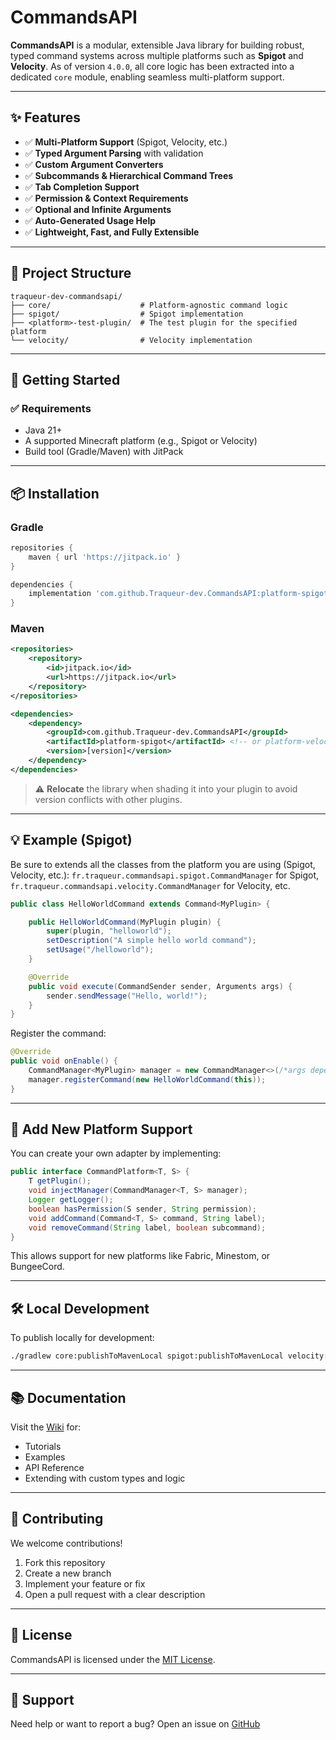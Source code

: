 # CommandsAPI

**CommandsAPI** is a modular, extensible Java library for building robust, typed command systems across multiple platforms such as **Spigot** and **Velocity**. 
As of version `4.0.0`, all core logic has been extracted into a dedicated `core` module, enabling seamless multi-platform support.

---

## ✨ Features

* ✅ **Multi-Platform Support** (Spigot, Velocity, etc.)
* ✅ **Typed Argument Parsing** with validation
* ✅ **Custom Argument Converters**
* ✅ **Subcommands & Hierarchical Command Trees**
* ✅ **Tab Completion Support**
* ✅ **Permission & Context Requirements**
* ✅ **Optional and Infinite Arguments**
* ✅ **Auto-Generated Usage Help**
* ✅ **Lightweight, Fast, and Fully Extensible**

---

## 🧱 Project Structure

```
traqueur-dev-commandsapi/
├── core/                    # Platform-agnostic command logic
├── spigot/                  # Spigot implementation
├── <platform>-test-plugin/  # The test plugin for the specified platform
└── velocity/                # Velocity implementation
```

---

## 🚀 Getting Started

### ✅ Requirements

* Java 21+
* A supported Minecraft platform (e.g., Spigot or Velocity)
* Build tool (Gradle/Maven) with JitPack

---

## 📦 Installation

### Gradle

```groovy
repositories {
    maven { url 'https://jitpack.io' }
}

dependencies {
    implementation 'com.github.Traqueur-dev.CommandsAPI:platform-spigot:[version]' // or platform-velocity
}
```

### Maven

```xml
<repositories>
    <repository>
        <id>jitpack.io</id>
        <url>https://jitpack.io</url>
    </repository>
</repositories>

<dependencies>
    <dependency>
        <groupId>com.github.Traqueur-dev.CommandsAPI</groupId>
        <artifactId>platform-spigot</artifactId> <!-- or platform-velocity -->
        <version>[version]</version>
    </dependency>
</dependencies>
```

> ⚠️ **Relocate** the library when shading it into your plugin to avoid version conflicts with other plugins.

---

## 💡 Example (Spigot)

Be sure to extends all the classes from the platform you are using (Spigot, Velocity, etc.):
`fr.traqueur.commandsapi.spigot.CommandManager` for Spigot, `fr.traqueur.commandsapi.velocity.CommandManager` for Velocity, etc.

```java
public class HelloWorldCommand extends Command<MyPlugin> {

    public HelloWorldCommand(MyPlugin plugin) {
        super(plugin, "helloworld");
        setDescription("A simple hello world command");
        setUsage("/helloworld");
    }

    @Override
    public void execute(CommandSender sender, Arguments args) {
        sender.sendMessage("Hello, world!");
    }
}
```

Register the command:

```java
@Override
public void onEnable() {
    CommandManager<MyPlugin> manager = new CommandManager<>(/*args depending of the platform*/);
    manager.registerCommand(new HelloWorldCommand(this));
}
```

---

## 🧠 Add New Platform Support

You can create your own adapter by implementing:

```java
public interface CommandPlatform<T, S> {
    T getPlugin();
    void injectManager(CommandManager<T, S> manager);
    Logger getLogger();
    boolean hasPermission(S sender, String permission);
    void addCommand(Command<T, S> command, String label);
    void removeCommand(String label, boolean subcommand);
}
```

This allows support for new platforms like Fabric, Minestom, or BungeeCord.

---

## 🛠️ Local Development

To publish locally for development:

```bash
./gradlew core:publishToMavenLocal spigot:publishToMavenLocal velocity:publishToMavenLocal
```

---

## 📚 Documentation

Visit the [Wiki](https://github.com/Traqueur-dev/CommandsAPI/wiki) for:

* Tutorials
* Examples
* API Reference
* Extending with custom types and logic

---

## 🤝 Contributing

We welcome contributions!

1. Fork this repository
2. Create a new branch
3. Implement your feature or fix
4. Open a pull request with a clear description

---

## 📄 License

CommandsAPI is licensed under the [MIT License](LICENSE).

---

## 💬 Support

Need help or want to report a bug?
Open an issue on [GitHub](https://github.com/Traqueur-dev/CommandsAPI/issues)